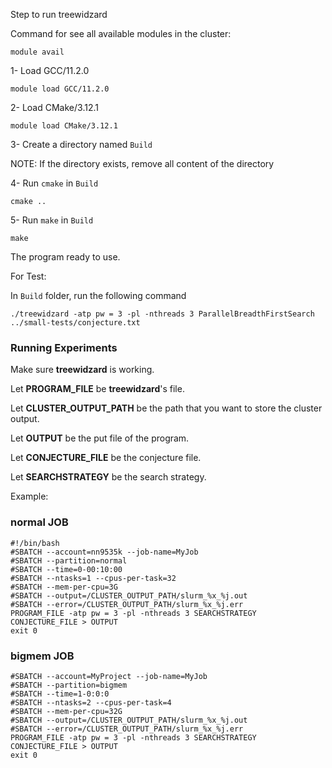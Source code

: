 Step to run treewidzard

Command for see all  available modules in the cluster:

````module avail````

1- Load GCC/11.2.0

```module load GCC/11.2.0```

2- Load CMake/3.12.1

```module load CMake/3.12.1```

3- Create a directory named ``Build``

NOTE: If the directory exists, remove all content of the directory

4- Run ``cmake`` in ``Build``

```cmake ..```

5- Run ``make`` in ``Build``

```make```

The program ready to use.

For Test:

In ``Build`` folder, run the following command
```commandline
./treewidzard -atp pw = 3 -pl -nthreads 3 ParallelBreadthFirstSearch ../small-tests/conjecture.txt
```

### Running Experiments

Make sure **treewidzard** is working.

Let **PROGRAM_FILE** be **treewidzard**'s file.

Let **CLUSTER_OUTPUT_PATH** be the path that you want to store the cluster output.

Let **OUTPUT** be the put file of the program.

Let **CONJECTURE_FILE** be the conjecture file.

Let **SEARCHSTRATEGY** be the search strategy.

Example:
### normal JOB
```commandline
#!/bin/bash
#SBATCH --account=nn9535k --job-name=MyJob
#SBATCH --partition=normal
#SBATCH --time=0-00:10:00
#SBATCH --ntasks=1 --cpus-per-task=32
#SBATCH --mem-per-cpu=3G
#SBATCH --output=/CLUSTER_OUTPUT_PATH/slurm_%x_%j.out
#SBATCH --error=/CLUSTER_OUTPUT_PATH/slurm_%x_%j.err
PROGRAM_FILE -atp pw = 3 -pl -nthreads 3 SEARCHSTRATEGY CONJECTURE_FILE > OUTPUT
exit 0
```

### bigmem JOB
```commandline
#SBATCH --account=MyProject --job-name=MyJob
#SBATCH --partition=bigmem
#SBATCH --time=1-0:0:0
#SBATCH --ntasks=2 --cpus-per-task=4
#SBATCH --mem-per-cpu=32G
#SBATCH --output=/CLUSTER_OUTPUT_PATH/slurm_%x_%j.out
#SBATCH --error=/CLUSTER_OUTPUT_PATH/slurm_%x_%j.err
PROGRAM_FILE -atp pw = 3 -pl -nthreads 3 SEARCHSTRATEGY CONJECTURE_FILE > OUTPUT
exit 0
```

